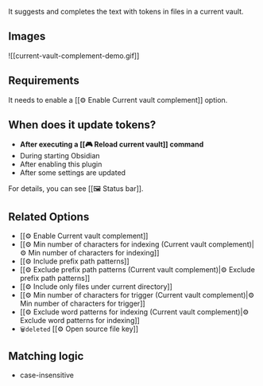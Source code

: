 It suggests and completes the text with tokens in files in a current vault.

## Images

![[current-vault-complement-demo.gif]]

## Requirements

It needs to enable a [[⚙️ Enable Current vault complement]] option.

## When does it update tokens?

- **After executing a [[🎮 Reload current vault]] command**
- During starting Obsidian
- After enabling this plugin
- After some settings are updated

For details, you can see [[🖼️ Status bar]].

## Related Options

- [[⚙️ Enable Current vault complement]]
- [[⚙️ Min number of characters for indexing (Current vault complement)|⚙️ Min number of characters for indexing]]
- [[⚙️ Include prefix path patterns]]
- [[⚙️ Exclude prefix path patterns (Current vault complement)|⚙️ Exclude prefix path patterns]]
- [[⚙️ Include only files under current directory]]
- [[⚙️ Min number of characters for trigger (Current vault complement)|⚙️ Min number of characters for trigger]]
- [[⚙️ Exclude word patterns for indexing (Current vault complement)|⚙️ Exclude word patterns for indexing]]
- `🗑️deleted` [[⚙️ Open source file key]]

## Matching logic

- case-insensitive
